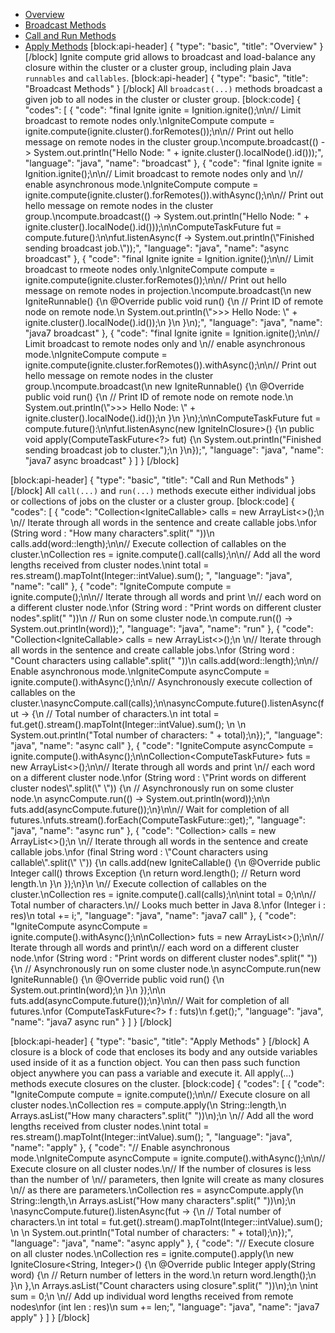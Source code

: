 * [Overview](#overview)
* [Broadcast Methods](#broadcast-methods)
* [Call and Run Methods](#call-and-run-methods)
* [Apply Methods](#apply-methods)
[block:api-header]
{
  "type": "basic",
  "title": "Overview"
}
[/block]
Ignite compute grid allows to broadcast and load-balance any closure within the cluster or a cluster group, including plain Java `runnables` and `callables`.
[block:api-header]
{
  "type": "basic",
  "title": "Broadcast Methods"
}
[/block]
All `broadcast(...)` methods broadcast a given job to all nodes in the cluster or cluster group. 
[block:code]
{
  "codes": [
    {
      "code": "final Ignite ignite = Ignition.ignite();\n\n// Limit broadcast to remote nodes only.\nIgniteCompute compute = ignite.compute(ignite.cluster().forRemotes());\n\n// Print out hello message on remote nodes in the cluster group.\ncompute.broadcast(() -> System.out.println(\"Hello Node: \" + ignite.cluster().localNode().id()));",
      "language": "java",
      "name": "broadcast"
    },
    {
      "code": "final Ignite ignite = Ignition.ignite();\n\n// Limit broadcast to remote nodes only and \n// enable asynchronous mode.\nIgniteCompute compute = ignite.compute(ignite.cluster().forRemotes()).withAsync();\n\n// Print out hello message on remote nodes in the cluster group.\ncompute.broadcast(() -> System.out.println(\"Hello Node: \" + ignite.cluster().localNode().id()));\n\nComputeTaskFuture<?> fut = compute.future():\n\nfut.listenAsync(f -> System.out.println(\"Finished sending broadcast job.\"));",
      "language": "java",
      "name": "async broadcast"
    },
    {
      "code": "final Ignite ignite = Ignition.ignite();\n\n// Limit broadcast to rmeote nodes only.\nIgniteCompute compute = ignite.compute(ignite.cluster.forRemotes());\n\n// Print out hello message on remote nodes in projection.\ncompute.broadcast(\n    new IgniteRunnable() {\n        @Override public void run() {\n            // Print ID of remote node on remote node.\n            System.out.println(\">>> Hello Node: \" + ignite.cluster().localNode().id());\n        }\n    }\n);",
      "language": "java",
      "name": "java7 broadcast"
    },
    {
      "code": "final Ignite ignite = Ignition.ignite();\n\n// Limit broadcast to remote nodes only and \n// enable asynchronous mode.\nIgniteCompute compute = ignite.compute(ignite.cluster.forRemotes()).withAsync();\n\n// Print out hello message on remote nodes in the cluster group.\ncompute.broadcast(\n    new IgniteRunnable() {\n        @Override public void run() {\n            // Print ID of remote node on remote node.\n            System.out.println(\">>> Hello Node: \" + ignite.cluster().localNode().id());\n        }\n    }\n);\n\nComputeTaskFuture<?> fut = compute.future():\n\nfut.listenAsync(new IgniteInClosure<? super ComputeTaskFuture<?>>() {\n    public void apply(ComputeTaskFuture<?> fut) {\n        System.out.println(\"Finished sending broadcast job to cluster.\");\n    }\n});",
      "language": "java",
      "name": "java7 async broadcast"
    }
  ]
}
[/block]

[block:api-header]
{
  "type": "basic",
  "title": "Call and Run Methods"
}
[/block]
All `call(...)` and `run(...)` methods execute either individual jobs or collections of jobs on the cluster or a cluster group.
[block:code]
{
  "codes": [
    {
      "code": "Collection<IgniteCallable<Integer>> calls = new ArrayList<>();\n \n// Iterate through all words in the sentence and create callable jobs.\nfor (String word : \"How many characters\".split(\" \"))\n    calls.add(word::length);\n\n// Execute collection of callables on the cluster.\nCollection<Integer> res = ignite.compute().call(calls);\n\n// Add all the word lengths received from cluster nodes.\nint total = res.stream().mapToInt(Integer::intValue).sum(); ",
      "language": "java",
      "name": "call"
    },
    {
      "code": "IgniteCompute compute = ignite.compute();\n\n// Iterate through all words and print \n// each word on a different cluster node.\nfor (String word : \"Print words on different cluster nodes\".split(\" \"))\n    // Run on some cluster node.\n    compute.run(() -> System.out.println(word));",
      "language": "java",
      "name": "run"
    },
    {
      "code": "Collection<IgniteCallable<Integer>> calls = new ArrayList<>();\n \n// Iterate through all words in the sentence and create callable jobs.\nfor (String word : \"Count characters using callable\".split(\" \"))\n    calls.add(word::length);\n\n// Enable asynchronous mode.\nIgniteCompute asyncCompute = ignite.compute().withAsync();\n\n// Asynchronously execute collection of callables on the cluster.\nasyncCompute.call(calls);\n\nasyncCompute.future().listenAsync(fut -> {\n    // Total number of characters.\n    int total = fut.get().stream().mapToInt(Integer::intValue).sum(); \n  \n    System.out.println(\"Total number of characters: \" + total);\n});",
      "language": "java",
      "name": "async call"
    },
    {
      "code": "IgniteCompute asyncCompute = ignite.compute().withAsync();\n\nCollection<ComputeTaskFuture<?>> futs = new ArrayList<>();\n\n// Iterate through all words and print \n// each word on a different cluster node.\nfor (String word : \"Print words on different cluster nodes\".split(\" \")) {\n    // Asynchronously run on some cluster node.\n    asyncCompute.run(() -> System.out.println(word));\n\n    futs.add(asyncCompute.future());\n}\n\n// Wait for completion of all futures.\nfuts.stream().forEach(ComputeTaskFuture::get);",
      "language": "java",
      "name": "async run"
    },
    {
      "code": "Collection<IgniteCallable<Integer>> calls = new ArrayList<>();\n \n// Iterate through all words in the sentence and create callable jobs.\nfor (final String word : \"Count characters using callable\".split(\" \")) {\n    calls.add(new IgniteCallable<Integer>() {\n        @Override public Integer call() throws Exception {\n            return word.length(); // Return word length.\n        }\n    });\n}\n \n// Execute collection of callables on the cluster.\nCollection<Integer> res = ignite.compute().call(calls);\n\nint total = 0;\n\n// Total number of characters.\n// Looks much better in Java 8.\nfor (Integer i : res)\n  total += i;",
      "language": "java",
      "name": "java7 call"
    },
    {
      "code": "IgniteCompute asyncCompute = ignite.compute().withAsync();\n\nCollection<ComputeTaskFuture<?>> futs = new ArrayList<>();\n\n// Iterate through all words and print\n// each word on a different cluster node.\nfor (String word : \"Print words on different cluster nodes\".split(\" \")) {\n    // Asynchronously run on some cluster node.\n    asyncCompute.run(new IgniteRunnable() {\n        @Override public void run() {\n            System.out.println(word);\n        }\n    });\n\n    futs.add(asyncCompute.future());\n}\n\n// Wait for completion of all futures.\nfor (ComputeTaskFuture<?> f : futs)\n  f.get();",
      "language": "java",
      "name": "java7 async run"
    }
  ]
}
[/block]

[block:api-header]
{
  "type": "basic",
  "title": "Apply Methods"
}
[/block]
A closure is a block of code that encloses its body and any outside variables used inside of it as a function object. You can then pass such function object anywhere you can pass a variable and execute it. All apply(...) methods execute closures on the cluster. 
[block:code]
{
  "codes": [
    {
      "code": "IgniteCompute compute  = ignite.compute();\n\n// Execute closure on all cluster nodes.\nCollection<Integer> res = compute.apply(\n    String::length,\n    Arrays.asList(\"How many characters\".split(\" \"))\n);\n     \n// Add all the word lengths received from cluster nodes.\nint total = res.stream().mapToInt(Integer::intValue).sum(); ",
      "language": "java",
      "name": "apply"
    },
    {
      "code": "// Enable asynchronous mode.\nIgniteCompute asyncCompute = ignite.compute().withAsync();\n\n// Execute closure on all cluster nodes.\n// If the number of closures is less than the number of \n// parameters, then Ignite will create as many closures \n// as there are parameters.\nCollection<Integer> res = asyncCompute.apply(\n    String::length,\n    Arrays.asList(\"How many characters\".split(\" \"))\n);\n     \nasyncCompute.future().listenAsync(fut -> {\n    // Total number of characters.\n    int total = fut.get().stream().mapToInt(Integer::intValue).sum(); \n  \n    System.out.println(\"Total number of characters: \" + total);\n});",
      "language": "java",
      "name": "async apply"
    },
    {
      "code": "// Execute closure on all cluster nodes.\nCollection<Integer> res = ignite.compute().apply(\n    new IgniteClosure<String, Integer>() {\n        @Override public Integer apply(String word) {\n            // Return number of letters in the word.\n            return word.length();\n        }\n    },\n    Arrays.asList(\"Count characters using closure\".split(\" \"))\n);\n     \nint sum = 0;\n \n// Add up individual word lengths received from remote nodes\nfor (int len : res)\n    sum += len;",
      "language": "java",
      "name": "java7 apply"
    }
  ]
}
[/block]